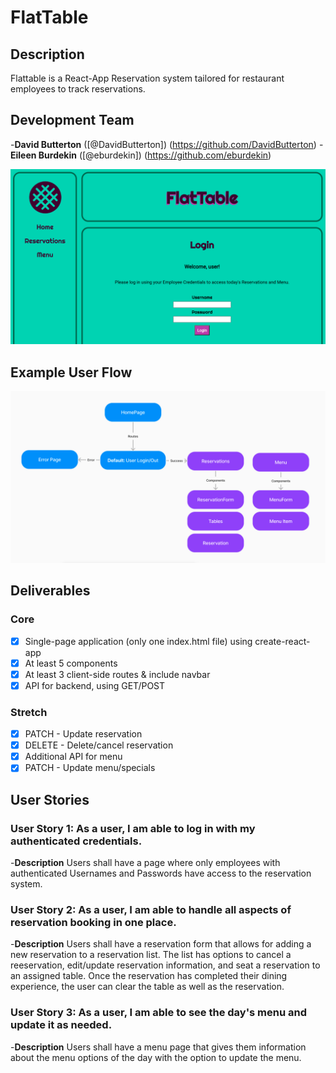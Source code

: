 # FlatTable

## Description

Flattable is a React-App Reservation system tailored for restaurant employees to track reservations.

## Development Team

-**David Butterton** ([@DavidButterton])
(https://github.com/DavidButterton) -**Eileen Burdekin** ([@eburdekin])
(https://github.com/eburdekin)

![Login screenshot](./public/images/login.png)

## Example User Flow

![User flow](./public/images/userflow.png)

## Deliverables

### Core

- [x] Single-page application (only one index.html file) using create-react-app
- [x] At least 5 components
- [x] At least 3 client-side routes & include navbar
- [x] API for backend, using GET/POST

### Stretch

- [x] PATCH - Update reservation
- [x] DELETE - Delete/cancel reservation
- [x] Additional API for menu
- [x] PATCH - Update menu/specials

## User Stories

### User Story 1: As a user, I am able to log in with my authenticated credentials.

-**Description** Users shall have a page where only employees with authenticated Usernames and Passwords have access to the reservation system.

### User Story 2: As a user, I am able to handle all aspects of reservation booking in one place.

-**Description** Users shall have a reservation form that allows for adding a new reservation to a reservation list. The list has options to cancel a reeservation, edit/update reservation information, and seat a reservation to an assigned table. Once the reservation has completed their dining experience, the user can clear the table as well as the reservation.

### User Story 3: As a user, I am able to see the day's menu and update it as needed.

-**Description** Users shall have a menu page that gives them information about the menu options of the day with the option to update the menu.
